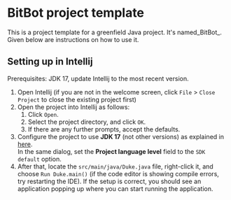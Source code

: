 # BitBot project template

This is a project template for a greenfield Java project. It's named_BitBot_. Given below are instructions on how to use it.

## Setting up in Intellij

Prerequisites: JDK 17, update Intellij to the most recent version.

1. Open Intellij (if you are not in the welcome screen, click `File` > `Close Project` to close the existing project first)
1. Open the project into Intellij as follows:
   1. Click `Open`.
   1. Select the project directory, and click `OK`.
   1. If there are any further prompts, accept the defaults.
1. Configure the project to use **JDK 17** (not other versions) as explained in [here](https://www.jetbrains.com/help/idea/sdk.html#set-up-jdk).<br>
   In the same dialog, set the **Project language level** field to the `SDK default` option.
3. After that, locate the `src/main/java/Duke.java` file, right-click it, and choose `Run Duke.main()` (if the code editor is showing compile errors, try restarting the IDE). If the setup is correct, you should see an application popping up where you can start running the application.
